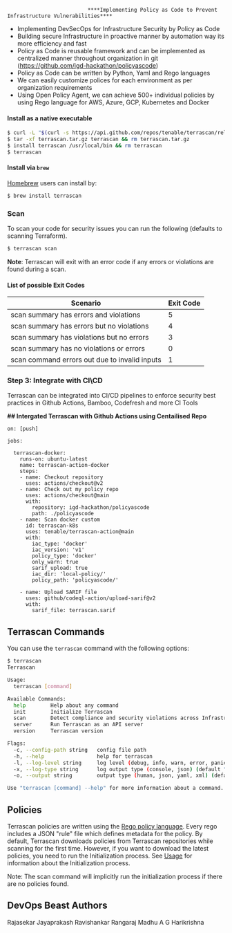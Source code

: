 
                              ****Implementing Policy as Code to Prevent Infrastructure Vulnerabilities****


* Implementing  DevSecOps for Infrastructure Security by Policy as Code
* Building secure Infrastructure in proactive manner by automation way its more efficiency and fast
* Policy as Code is reusable framework and can be implemented as centralized manner throughout organization in git (https://github.com/igd-hackathon/policyascode)
* Policy as Code can be written by Python, Yaml and Rego languages
* We can easily customize polices for each environment as per organization requirements
* Using Open Policy Agent, we can achieve 500+  individual policies by using Rego language for  AWS, Azure, GCP, Kubernetes and Docker


#### Install as a native executable

```sh
$ curl -L "$(curl -s https://api.github.com/repos/tenable/terrascan/releases/latest | grep -o -E "https://.+?_Darwin_x86_64.tar.gz")" > terrascan.tar.gz
$ tar -xf terrascan.tar.gz terrascan && rm terrascan.tar.gz
$ install terrascan /usr/local/bin && rm terrascan
$ terrascan
```

#### Install via `brew`

[Homebrew](https://brew.sh/) users can install by:

```sh
$ brew install terrascan
```

### Scan
To scan your code for security issues you can run the following (defaults to scanning Terraform).

```sh
$ terrascan scan
```
**Note**: Terrascan will exit with an error code if any errors or violations are found during a scan.

#### List of possible Exit Codes
| Scenario      | Exit Code |
| ----------- | ----------- |
| scan summary has errors and violations | 5 |
| scan summary has errors but no violations | 4 |
| scan summary has violations but no errors | 3 |
| scan summary has no violations or errors | 0 |
| scan command errors out due to invalid inputs | 1 |

### Step 3: Integrate with CI\CD

Terrascan can be integrated into CI/CD pipelines to enforce security best practices in Github Actions, Bamboo, Codefresh and more CI Tools

**## Intergated Terrascan with Github Actions using Centailised Repo**

```
on: [push]

jobs:

  terrascan-docker:
    runs-on: ubuntu-latest
    name: terrascan-action-docker
    steps:
    - name: Checkout repository
      uses: actions/checkout@v2
    - name: Check out my policy repo
      uses: actions/checkout@main
      with:
        repository: igd-hackathon/policyascode
        path: ./policyascode
    - name: Scan docker custom
      id: terrascan-k8s
      uses: tenable/terrascan-action@main
      with:
        iac_type: 'docker'
        iac_version: 'v1'
        policy_type: 'docker'
        only_warn: true
        sarif_upload: true
        iac_dir: 'local-policy/'
        policy_path: 'policyascode/'
        
    - name: Upload SARIF file
      uses: github/codeql-action/upload-sarif@v2
      with:
        sarif_file: terrascan.sarif

```


## Terrascan Commands
You can use the `terrascan` command with the following options:

```sh
$ terrascan
Terrascan

Usage:
  terrascan [command]

Available Commands:
  help        Help about any command
  init        Initialize Terrascan
  scan        Detect compliance and security violations across Infrastructure as Code.
  server      Run Terrascan as an API server
  version     Terrascan version

Flags:
  -c, --config-path string   config file path
  -h, --help                 help for terrascan
  -l, --log-level string     log level (debug, info, warn, error, panic, fatal) (default "info")
  -x, --log-type string      log output type (console, json) (default "console")
  -o, --output string        output type (human, json, yaml, xml) (default "human")

Use "terrascan [command] --help" for more information about a command.
```

## Policies
Terrascan policies are written using the [Rego policy language](https://www.openpolicyagent.org/docs/latest/policy-language/). Every rego includes a JSON "rule" file which defines metadata for the policy.
By default, Terrascan downloads policies from Terrascan repositories while scanning for the first time. However, if you want to download the latest policies, you need to run the Initialization process. See [Usage](https://runterrascan.io/docs/usage/command_line_mode/) for information about the Initialization process.

Note: The scan command will implicitly run the initialization process if there are no policies found.


## DevOps Beast Authors

Rajasekar Jayaprakash
Ravishankar Rangaraj
Madhu A G
Harikrishna
